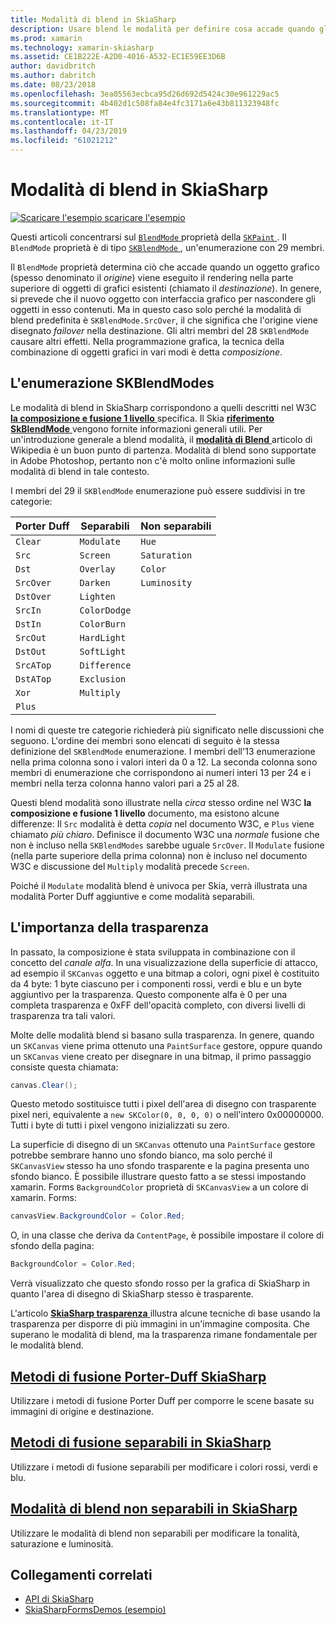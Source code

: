 ```yaml
---
title: Modalità di blend in SkiaSharp
description: Usare blend le modalità per definire cosa accade quando gli oggetti grafici sono impilati uno da altro.
ms.prod: xamarin
ms.technology: xamarin-skiasharp
ms.assetid: CE1B222E-A2D0-4016-A532-EC1E59EE3D6B
author: davidbritch
ms.author: dabritch
ms.date: 08/23/2018
ms.openlocfilehash: 3ea05563ecbca95d26d692d5424c30e961229ac5
ms.sourcegitcommit: 4b402d1c508fa84e4fc3171a6e43b811323948fc
ms.translationtype: MT
ms.contentlocale: it-IT
ms.lasthandoff: 04/23/2019
ms.locfileid: "61021212"
---
```

# <a name="skiasharp-blend-modes"></a>Modalità di blend in SkiaSharp

[![Scaricare l'esempio](~/media/shared/download.png) scaricare l'esempio](https://developer.xamarin.com/samples/xamarin-forms/SkiaSharpForms/Demos/)

Questi articoli concentrarsi sul [ `BlendMode` ](xref:SkiaSharp.SKPaint.BlendMode) proprietà della [ `SKPaint` ](xref:SkiaSharp.SKPaint). Il `BlendMode` proprietà è di tipo [ `SKBlendMode` ](xref:SkiaSharp.SKBlendMode), un'enumerazione con 29 membri.

Il `BlendMode` proprietà determina ciò che accade quando un oggetto grafico (spesso denominato il _origine_) viene eseguito il rendering nella parte superiore di oggetti di grafici esistenti (chiamato il _destinazione_). In genere, si prevede che il nuovo oggetto con interfaccia grafico per nascondere gli oggetti in esso contenuti. Ma in questo caso solo perché la modalità di blend predefinita è `SKBlendMode.SrcOver`, il che significa che l'origine viene disegnato _failover_ nella destinazione. Gli altri membri del 28 `SKBlendMode` causare altri effetti. Nella programmazione grafica, la tecnica della combinazione di oggetti grafici in vari modi è detta _composizione_.

## <a name="the-skblendmodes-enumeration"></a>L'enumerazione SKBlendModes

Le modalità di blend in SkiaSharp corrispondono a quelli descritti nel W3C [ **la composizione e fusione 1 livello** ](https://www.w3.org/TR/compositing-1/) specifica. Il Skia [ **riferimento SkBlendMode** ](https://skia.org/user/api/SkBlendMode_Reference) vengono fornite informazioni generali utili. Per un'introduzione generale a blend modalità, il [ **modalità di Blend** ](https://en.wikipedia.org/wiki/Blend_modes) articolo di Wikipedia è un buon punto di partenza. Modalità di blend sono supportate in Adobe Photoshop, pertanto non c'è molto online informazioni sulle modalità di blend in tale contesto.

I membri del 29 il `SKBlendMode` enumerazione può essere suddivisi in tre categorie:

| Porter Duff | Separabili    | Non separabili |
| ----------- | ------------ | ------------- |
| `Clear`     | `Modulate`   | `Hue`         |
| `Src`       | `Screen`     | `Saturation`  |
| `Dst`       | `Overlay`    | `Color`       |
| `SrcOver`   | `Darken`     | `Luminosity`  |
| `DstOver`   | `Lighten`    |               |
| `SrcIn`     | `ColorDodge` |               |
| `DstIn`     | `ColorBurn`  |               |
| `SrcOut`    | `HardLight`  |               |
| `DstOut`    | `SoftLight`  |               |
| `SrcATop`   | `Difference` |               |
| `DstATop`   | `Exclusion`  |               |
| `Xor`       | `Multiply`   |               |
| `Plus`      |              |               |

I nomi di queste tre categorie richiederà più significato nelle discussioni che seguono. L'ordine dei membri sono elencati di seguito è la stessa definizione del `SKBlendMode` enumerazione. I membri dell'13 enumerazione nella prima colonna sono i valori interi da 0 a 12. La seconda colonna sono membri di enumerazione che corrispondono ai numeri interi 13 per 24 e i membri nella terza colonna hanno valori pari a 25 al 28.

Questi blend modalità sono illustrate nella _circa_ stesso ordine nel W3C **la composizione e fusione 1 livello** documento, ma esistono alcune differenze: Il `Src` modalità è detta _copia_ nel documento W3C, e `Plus` viene chiamato _più chiaro_. Definisce il documento W3C una _normale_ fusione che non è incluso nella `SKBlendModes` sarebbe uguale `SrcOver`. Il `Modulate` fusione (nella parte superiore della prima colonna) non è incluso nel documento W3C e discussione del `Multiply` modalità precede `Screen`.

Poiché il `Modulate` modalità blend è univoca per Skia, verrà illustrata una modalità Porter Duff aggiuntive e come modalità separabili.

## <a name="the-importance-of-transparency"></a>L'importanza della trasparenza

In passato, la composizione è stata sviluppata in combinazione con il concetto del _canale alfa_. In una visualizzazione della superficie di attacco, ad esempio il `SKCanvas` oggetto e una bitmap a colori, ogni pixel è costituito da 4 byte: 1 byte ciascuno per i componenti rossi, verdi e blu e un byte aggiuntivo per la trasparenza. Questo componente alfa è 0 per una completa trasparenza e 0xFF dell'opacità completo, con diversi livelli di trasparenza tra tali valori.

Molte delle modalità blend si basano sulla trasparenza. In genere, quando un `SKCanvas` viene prima ottenuto una `PaintSurface` gestore, oppure quando un `SKCanvas` viene creato per disegnare in una bitmap, il primo passaggio consiste questa chiamata:

```csharp
canvas.Clear();
```

Questo metodo sostituisce tutti i pixel dell'area di disegno con trasparente pixel neri, equivalente a `new SKColor(0, 0, 0, 0)` o nell'intero 0x00000000. Tutti i byte di tutti i pixel vengono inizializzati su zero.

La superficie di disegno di un `SKCanvas` ottenuto una `PaintSurface` gestore potrebbe sembrare hanno uno sfondo bianco, ma solo perché il `SKCanvasView` stesso ha uno sfondo trasparente e la pagina presenta uno sfondo bianco. È possibile illustrare questo fatto a se stessi impostando xamarin. Forms `BackgroundColor` proprietà di `SKCanvasView` a un colore di xamarin. Forms:

```csharp
canvasView.BackgroundColor = Color.Red;
```

O, in una classe che deriva da `ContentPage`, è possibile impostare il colore di sfondo della pagina:

```csharp
BackgroundColor = Color.Red;
```

Verrà visualizzato che questo sfondo rosso per la grafica di SkiaSharp in quanto l'area di disegno di SkiaSharp stesso è trasparente.

L'articolo [ **SkiaSharp trasparenza** ](../../basics/transparency.md) illustra alcune tecniche di base usando la trasparenza per disporre di più immagini in un'immagine composita. Che superano le modalità di blend, ma la trasparenza rimane fondamentale per le modalità blend. 

## <a name="skiasharp-porter-duff-blend-modesporter-duffmd"></a>[Metodi di fusione Porter-Duff SkiaSharp](porter-duff.md)

Utilizzare i metodi di fusione Porter Duff per comporre le scene basate su immagini di origine e destinazione.

## <a name="skiasharp-separable-blend-modesseparablemd"></a>[Metodi di fusione separabili in SkiaSharp](separable.md)

Utilizzare i metodi di fusione separabili per modificare i colori rossi, verdi e blu.

## <a name="skiasharp-non-separable-blend-modesnon-separablemd"></a>[Modalità di blend non separabili in SkiaSharp](non-separable.md)

Utilizzare le modalità di blend non separabili per modificare la tonalità, saturazione e luminosità.

## <a name="related-links"></a>Collegamenti correlati

- [API di SkiaSharp](https://docs.microsoft.com/dotnet/api/skiasharp)
- [SkiaSharpFormsDemos (esempio)](https://developer.xamarin.com/samples/xamarin-forms/SkiaSharpForms/Demos/)
